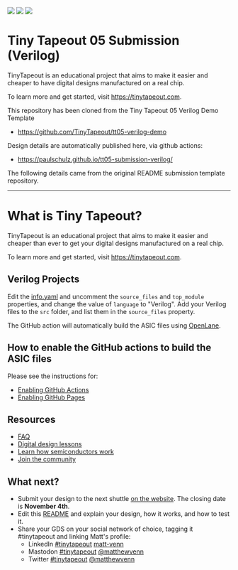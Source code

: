 ![](../../workflows/gds/badge.svg) ![](../../workflows/docs/badge.svg) ![](../../workflows/test/badge.svg)

# Tiny Tapeout 05 Submission (Verilog)

TinyTapeout is an educational project that aims to make it easier and cheaper to have
digital designs manufactured on a real chip.

To learn more and get started, visit https://tinytapeout.com.

This repository has been cloned from the Tiny Tapeout 05 Verilog Demo Template
* https://github.com/TinyTapeout/tt05-verilog-demo

Design details are automatically published here, via github actions:
* https://paulschulz.github.io/tt05-submission-verilog/

The following details came from the original README submission template repository.

---

# What is Tiny Tapeout?

TinyTapeout is an educational project that aims to make it easier and cheaper than ever to get your digital designs manufactured on a real chip.

To learn more and get started, visit https://tinytapeout.com.

## Verilog Projects

Edit the [info.yaml](info.yaml) and uncomment the `source_files` and
`top_module` properties, and change the value of `language` to "Verilog". Add
your Verilog files to the `src` folder, and list them in the `source_files`
property.

The GitHub action will automatically build the ASIC files using [OpenLane](https://www.zerotoasiccourse.com/terminology/openlane/).

## How to enable the GitHub actions to build the ASIC files

Please see the instructions for:

- [Enabling GitHub Actions](https://tinytapeout.com/faq/#when-i-commit-my-change-the-gds-action-isnt-running)
- [Enabling GitHub Pages](https://tinytapeout.com/faq/#my-github-action-is-failing-on-the-pages-part)

## Resources

- [FAQ](https://tinytapeout.com/faq/)
- [Digital design lessons](https://tinytapeout.com/digital_design/)
- [Learn how semiconductors work](https://tinytapeout.com/siliwiz/)
- [Join the community](https://discord.gg/rPK2nSjxy8)

## What next?

- Submit your design to the next shuttle [on the website](https://tinytapeout.com/#submit-your-design). The closing date is **November 4th**.
- Edit this [README](README.md) and explain your design, how it works, and how to test it.
- Share your GDS on your social network of choice, tagging it #tinytapeout and linking Matt's profile:
  - LinkedIn [#tinytapeout](https://www.linkedin.com/search/results/content/?keywords=%23tinytapeout) [matt-venn](https://www.linkedin.com/in/matt-venn/)
  - Mastodon [#tinytapeout](https://chaos.social/tags/tinytapeout) [@matthewvenn](https://chaos.social/@matthewvenn)
  - Twitter [#tinytapeout](https://twitter.com/hashtag/tinytapeout?src=hashtag_click) [@matthewvenn](https://twitter.com/matthewvenn)
